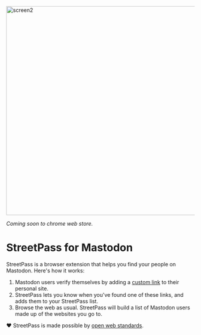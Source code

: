 <img width="560" alt="screen2" src="https://user-images.githubusercontent.com/4934193/211939099-867fd704-2d28-401f-a856-f869433edb04.png">

_Coming soon to chrome web store._

# StreetPass for Mastodon

StreetPass is a browser extension that helps you find your people on Mastodon. Here's how it works:

1. Mastodon users verify themselves by adding a [custom link](https://docs.joinmastodon.org/user/profile/#verification) to their personal site.
2. StreetPass lets you know when you've found one of these links, and adds them to your StreetPass list.
3. Browse the web as usual. StreetPass will build a list of Mastodon users made up of the websites you go to.

❤️ StreetPass is made possible by [open web standards](http://microformats.org/wiki/rel-me).
